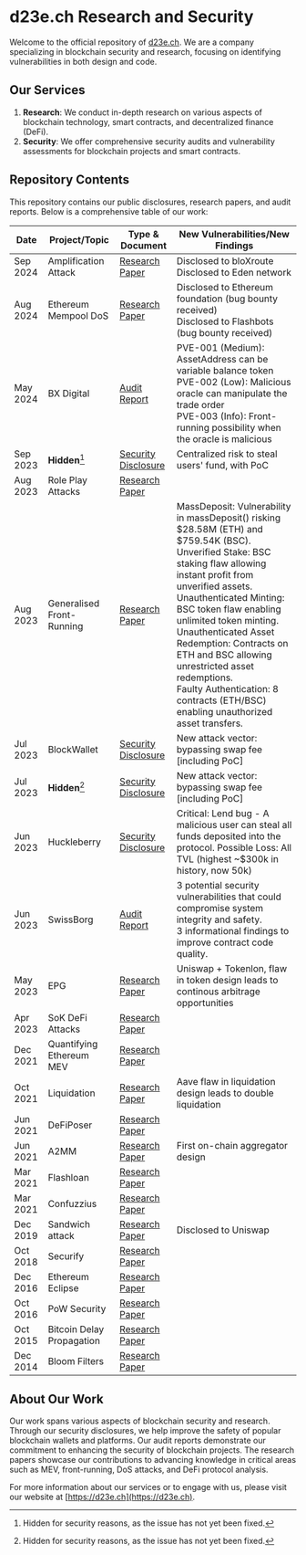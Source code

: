 # d23e.ch Research and Security

Welcome to the official repository of [d23e.ch](https://d23e.ch). We are a company specializing in blockchain security and research, focusing on identifying vulnerabilities in both design and code.

## Our Services

1. **Research**: We conduct in-depth research on various aspects of blockchain technology, smart contracts, and decentralized finance (DeFi).
2. **Security**: We offer comprehensive security audits and vulnerability assessments for blockchain projects and smart contracts.

## Repository Contents

This repository contains our public disclosures, research papers, and audit reports. Below is a comprehensive table of our work:

| Date | Project/Topic | Type & Document | New Vulnerabilities/New Findings |
|------|---------------|-----------------|--------------------------|
| Sep 2024 | Amplification Attack | [Research Paper](2024-09-research-amplification-attack.pdf) | Disclosed to bloXroute<br>Disclosed to Eden network |
| Aug 2024 | Ethereum Mempool DoS | [Research Paper](2024-08-research-ethereum-mempool-DoS.pdf) | Disclosed to Ethereum foundation (bug bounty received)<br>Disclosed to Flashbots (bug bounty received)|
| May 2024 | BX Digital | [Audit Report](2024-05-audit-bx-digital.pdf) | PVE-001 (Medium): AssetAddress can be variable balance token<br>PVE-002 (Low): Malicious oracle can manipulate the trade order<br>PVE-003 (Info): Front-running possibility when the oracle is malicious |
| Sep 2023 | **Hidden**[^1] | [Security Disclosure](2023-09-disclosure-project-t.md) | Centralized risk to steal users' fund, with PoC |
| Aug 2023 | Role Play Attacks | [Research Paper](2023-08-role-play-attacks.pdf) | |
| Aug 2023 | Generalised Front-Running | [Research Paper](2023-08-research-generalised-front-running.pdf) | MassDeposit: Vulnerability in massDeposit() risking $28.58M (ETH) and $759.54K (BSC).<br>Unverified Stake: BSC staking flaw allowing instant profit from unverified assets.<br>Unauthenticated Minting: BSC token flaw enabling unlimited token minting.<br>Unauthenticated Asset Redemption: Contracts on ETH and BSC allowing unrestricted asset redemptions.<br>Faulty Authentication: 8 contracts (ETH/BSC) enabling unauthorized asset transfers. |
| Jul 2023 | BlockWallet | [Security Disclosure](2023-07-disclosure-blockwallet.md) | New attack vector: bypassing swap fee [including PoC] |
| Jul 2023 | **Hidden**[^1] | [Security Disclosure](2023-07-disclosure-project-m.md) | New attack vector: bypassing swap fee [including PoC] |
| Jun 2023 | Huckleberry | [Security Disclosure](2023-06-huckleberry.md) | Critical: Lend bug - A malicious user can steal all funds deposited into the protocol. Possible Loss: All TVL (highest ~$300k in history, now 50k) |
| Jun 2023 | SwissBorg | [Audit Report](2023-06-audit-swissborg.pdf) | 3 potential security vulnerabilities that could compromise system integrity and safety.<br>3 informational findings to improve contract code quality. |
| May 2023 | EPG | [Research Paper](2023-05-research-epg.pdf) | Uniswap + Tokenlon, flaw in token design leads to continous arbitrage opportunities |
| Apr 2023 | SoK DeFi Attacks | [Research Paper](2023-04-sok-defi-attacks.pdf) | |
| Dec 2021 | Quantifying Ethereum MEV | [Research Paper](2021-12-research-quantifying-ethereum-mev.pdf) | |
| Oct 2021 | Liquidation | [Research Paper](2021-10-research-aave-compound-makerdao-dydx-liquidation.pdf) | Aave flaw in liquidation design leads to double liquidation |
| Jun 2021 | DeFiPoser | [Research Paper](2021-06-defiposer.pdf) | |
| Jun 2021 | A2MM | [Research Paper](2021-06-a2mm.pdf) | First on-chain aggregator design|
| Mar 2021 | Flashloan | [Research Paper](2021-03-flashloan.pdf) | |
| Mar 2021 | Confuzzius | [Research Paper](2021-03-confuzzius.pdf) | |
| Dec 2019 | Sandwich attack | [Research Paper](2019-12-sandwich.pdf) | Disclosed to Uniswap |
| Oct 2018 | Securify | [Research Paper](2018-10-securify.pdf) | |
| Dec 2016 | Ethereum Eclipse | [Research Paper](2016-12-ethereum-eclipse.pdf) | |
| Oct 2016 | PoW Security | [Research Paper](2016-10-pow-security.pdf) | |
| Oct 2015 | Bitcoin Delay Propagation | [Research Paper](2015-10-bitcoin-delay-propagation.pdf) | |
| Dec 2014 | Bloom Filters | [Research Paper](2014-12-bloom-filters.pdf) | |

[^1]: Hidden for security reasons, as the issue has not yet been fixed.

## About Our Work

Our work spans various aspects of blockchain security and research. Through our security disclosures, we help improve the safety of popular blockchain wallets and platforms. Our audit reports demonstrate our commitment to enhancing the security of blockchain projects. The research papers showcase our contributions to advancing knowledge in critical areas such as MEV, front-running, DoS attacks, and DeFi protocol analysis.

For more information about our services or to engage with us, please visit our website at [https://d23e.ch](https://d23e.ch).
